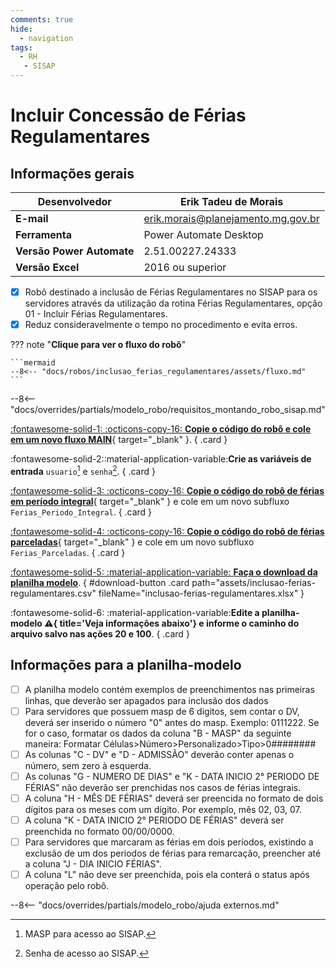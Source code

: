 ```yaml
---
comments: true
hide:
  - navigation
tags:
  - RH
   - SISAP
---
```


# Incluir Concessão de Férias Regulamentares


## Informações gerais

| **Desenvolvedor**| Erik Tadeu de Morais  |
| ----------- | ------------------------------------ |
| **E-mail**       | erik.morais@planejamento.mg.gov.br|
| **Ferramenta**    | Power Automate Desktop |
| **Versão Power Automate**    | 2.51.00227.24333 |
| **Versão Excel**    | 2016 ou superior |

- [x] Robô destinado a inclusão de Férias Regulamentares no SISAP para os servidores através da utilização da rotina Férias Regulamentares, opção 01 - Incluir Férias Regulamentares.
- [x] Reduz consideravelmente o tempo no procedimento e evita erros.

??? note "**Clique para ver o fluxo do robô**"

    ```mermaid
    --8<-- "docs/robos/inclusao_ferias_regulamentares/assets/fluxo.md"
    ```

--8<-- "docs/overrides/partials/modelo_robo/requisitos_montando_robo_sisap.md"

<div class="grid" markdown>

[:fontawesome-solid-1: :octicons-copy-16: __Copie o código do robô e cole em um novo fluxo MAIN__](https://github.com/automatiza-mg/biblioteca-de-robos/raw/refs/heads/main/robos/site/scap/ferias_regulamentares/incluir_ferias_regulamentares_MAIN.txt){ target="_blank" }.
{ .card }

:fontawesome-solid-2::material-application-variable:__Crie as variáveis de entrada__ `usuario`[^1] e `senha`[^2].
{ .card }

[:fontawesome-solid-3: :octicons-copy-16: __Copie o código do robô de férias em período integral__](https://github.com/automatiza-mg/biblioteca-de-robos/raw/refs/heads/main/robos/site/scap/ferias_regulamentares/subfluxo_ferias_per%C3%ADodo_integral.txt){ target="_blank" } e cole em um novo subfluxo `Ferias_Periodo_Integral`.
{ .card }

[:fontawesome-solid-4: :octicons-copy-16: __Copie o código do robô de férias parceladas__](https://github.com/automatiza-mg/biblioteca-de-robos/raw/refs/heads/main/robos/site/scap/ferias_regulamentares/subfluxo_ferias_parceladas.txt){ target="_blank" } e cole em um novo subfluxo `Ferias_Parceladas`.
{ .card }

[:fontawesome-solid-5: :material-application-variable: __Faça o download da planilha modelo__](javascript:void(0);).
{ #download-button .card path="assets/inclusao-ferias-regulamentares.csv" fileName="inclusao-ferias-regulamentares.xlsx" }

:fontawesome-solid-6: :material-application-variable:__Edite a planilha-modelo :warning:{ title='Veja informações abaixo'} e informe o caminho do arquivo salvo nas ações 20 e 100__.
{ .card }

</div>

## Informações para a planilha-modelo

- [ ] A planilha modelo contém exemplos de preenchimentos nas primeiras linhas, que deverão ser apagados para inclusão dos dados
- [ ] Para servidores que possuem masp de 6 digitos, sem contar o DV, deverá ser inserido o número "0" antes do masp. Exemplo: 0111222. Se for o caso, formatar os dados da coluna "B - MASP" da seguinte maneira: Formatar Células>Número>Personalizado>Tipo>0########                                     
- [ ] As colunas "C - DV" e "D - ADMISSÃO" deverão conter apenas o número, sem zero à esquerda. 
- [ ] As colunas "G - NUMERO DE DIAS" e "K - DATA INICIO 2° PERIODO DE FÉRIAS" não deverão ser prenchidas nos casos de férias integrais. 
- [ ] A coluna "H - MÊS DE FÉRIAS" deverá ser preencida no formato de dois dígitos para os meses com um dígito. Por exemplo, mês 02, 03, 07. 
- [ ] A coluna "K - DATA INICIO 2° PERIODO DE FÉRIAS" deverá ser preenchida no formato 00/00/0000. 
- [ ] Para servidores que marcaram as férias em dois períodos, existindo a exclusão de um dos periodos de férias para remarcação, preencher até a coluna "J - DIA INICIO FÉRIAS". 
- [ ] A coluna "L" não deve ser preenchida, pois ela conterá o status após operação pelo robô.                   

--8<-- "docs/overrides/partials/modelo_robo/ajuda externos.md"

[^1]: MASP para acesso ao SISAP.
[^2]: Senha de acesso ao SISAP.

